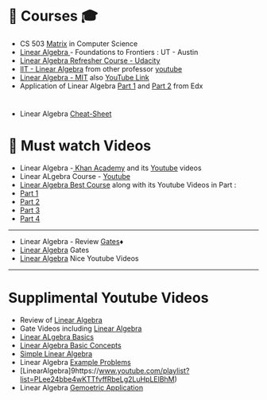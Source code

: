 
# :pushpin: Courses :mortar_board:
* CS 503 [Matrix](http://cs.brown.edu/courses/cs053/current/index.htm) in Computer Science
* [Linear Algebra ](https://www.youtube.com/user/LAFFutX/playlists) - Foundations to Frontiers : UT - Austin
* [Linear Algebra Refresher Course - Udacity](https://www.udacity.com/course/linear-algebra-refresher-course--ud953)
* [IIT - Linear Algebra](https://www.youtube.com/playlist?list=PLbMVogVj5nJQ2vsW_hmyvVfO4GYWaaPp7) from other professor [youtube](https://www.youtube.com/channel/UCuDT05pYSqhtTQ-2ne-NiqA/videos)
* [Linear Algebra - MIT](https://ocw.mit.edu/courses/mathematics/18-06sc-linear-algebra-fall-2011/index.htm) also [YouTube Link](https://www.youtube.com/watch?list=PLE7DDD91010BC51F8&v=ZK3O402wf1c)
* Application of Linear Algebra [Part 1](https://www.edx.org/course/applications-linear-algebra-part-1-davidsonx-d003x-1) and [Part 2](https://www.edx.org/course/applications-linear-algebra-part-2-davidsonx-d003x-2) from Edx
 
 #
 * Linear Algebra [Cheat-Sheet](https://towardsdatascience.com/linear-algebra-cheat-sheet-for-deep-learning-cd67aba4526c)
 
 
 
 # :movie_camera: Must watch Videos 

* Linear Algebra -[ Khan Academy](https://www.khanacademy.org/math/linear-algebra) and its [Youtube](https://www.youtube.com/playlist?list=PLFD0EB975BA0CC1E0) videos
* Linear ALgebra Course  - [Youtube](https://www.youtube.com/playlist?list=PLHXZ9OQGMqxfUl0tcqPNTJsb7R6BqSLo6)
* [Linear Algebra Best Course](https://www.lem.ma/books/VBS92YDYuscc5-lK/landing) along with its Youtube Videos in Part :
* [Part 1](https://www.youtube.com/playlist?list=PLlXfTHzgMRUKXD88IdzS14F4NxAZudSmv)
* [Part 2](https://www.youtube.com/playlist?list=PLlXfTHzgMRULWJYthculb2QWEiZOkwTSU)
* [Part 3](https://www.youtube.com/playlist?list=PLlXfTHzgMRUIqYrutsFXCOmiqKUgOgGJ5)
* [Part 4](https://www.youtube.com/playlist?list=PLlXfTHzgMRULZfrNCrrJ7xDcTjGr633mm&disable_polymer=true)
---
* Linear Algebra - Review [Gates](https://www.youtube.com/playlist?list=PLEbnTDJUr_IdiveZ4bvOc1Oh2zEp7J8z6):diamonds:
* [Linear Algebra](https://www.youtube.com/playlist?list=PLXVjll7-2kRk5jkvWBoUV9BNpeIuSyR9d) Gates
* [Linear Algebra](https://www.youtube.com/playlist?list=PLAFEC355DFEADC30C) Nice Youtube Videos


 
 ---
 # Supplimental Youtube Videos
 * Review of [Linear Algebra](https://www.youtube.com/playlist?list=PLZcI2rZdDGQrb4VjOoMm2-o7Fu_mvij8F)
 * Gate Videos including [Linear Algebra](https://www.youtube.com/playlist?list=PLNEqvET0cb66g5UlAzxhzvj6EZLtgsIww)
 * [Linear ALgebra Basics](https://www.youtube.com/playlist?list=PLWbnIo7XnOkz1hBLdv_0LwcdwUjvoZL5s)
 * [Linear Algebra Basic Concepts](https://www.youtube.com/playlist?list=PLX2gX-ftPVXVuWEutmvA163NoDCAhiWv2)
 * [Simple Linear Algebra](https://www.youtube.com/playlist?list=PLDDGPdw7e6AjJacaEe9awozSaOou-NIx_)
 * Linear Algebra [Example Problems](https://www.youtube.com/playlist?list=PLdciPPorsHuk3Hp7QPPAtTkpW0o1UXQB6)
 * [LinearAlgebra]9https://www.youtube.com/playlist?list=PLee24bbe4wKTTfvffRbeLg2LuHpLElBhM)
 * Linear Algebra [Gemoetric Application](https://www.youtube.com/playlist?list=PL204E8D692EE1C7A6)
 
